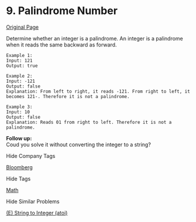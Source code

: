 # 9. Palindrome Number  
[Original Page](https://leetcode.com/problems/palindrome-number/)  

Determine whether an integer is a palindrome. An integer is a palindrome when it reads the same backward as forward.  

```
Example 1:
Input: 121
Output: true

Example 2:
Input: -121
Output: false
Explanation: From left to right, it reads -121. From right to left, it becomes 121-. Therefore it is not a palindrome.

Example 3:
Input: 10
Output: false
Explanation: Reads 01 from right to left. Therefore it is not a palindrome.
```

**Follow up:**  
Coud you solve it without converting the integer to a string?  


<div>

<div id="company_tags" class="btn btn-xs btn-warning">Hide Company Tags</div>

<span class="hidebutton" style="display: inline;">[Bloomberg](/company/bloomberg/)</span></div>

<div>

<div id="tags" class="btn btn-xs btn-warning">Hide Tags</div>

<span class="hidebutton" style="display: inline;">[Math](/tag/math/)</span></div>

<div>

<div id="similar" class="btn btn-xs btn-warning">Hide Similar Problems</div>

<span class="hidebutton" style="display: inline;">[(E) String to Integer (atoi)](/problems/string-to-integer-atoi/)</span></div>